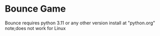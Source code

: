 # Bounce Game

Bounce requires python 3.11 or any other version
install at "python.org"
note;does not work for Linux

